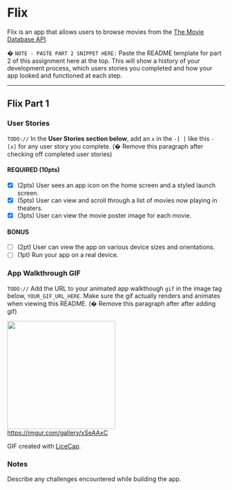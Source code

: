 # Flix

Flix is an app that allows users to browse movies from the [The Movie Database API](http://docs.themoviedb.apiary.io/#).

� `NOTE - PASTE PART 2 SNIPPET HERE:` Paste the README template for part 2 of this assignment here at the top. This will show a history of your development process, which users stories you completed and how your app looked and functioned at each step.

---

## Flix Part 1

### User Stories
`TODO://` In the **User Stories section below**, add an `x` in the `-[ ]` like this `- [x]` for any user story you complete. (� Remove this paragraph after checking off completed user stories)

#### REQUIRED (10pts)
- [x] (2pts) User sees an app icon on the home screen and a styled launch screen.
- [x] (5pts) User can view and scroll through a list of movies now playing in theaters.
- [x] (3pts) User can view the movie poster image for each movie.

#### BONUS
- [ ] (2pt) User can view the app on various device sizes and orientations.
- [ ] (1pt) Run your app on a real device.

### App Walkthrough GIF
`TODO://` Add the URL to your animated app walkthough `gif` in the image tag below, `YOUR_GIF_URL_HERE`. Make sure the gif actually renders and animates when viewing this README. (� Remove this paragraph after after adding gif)

<img src="https://imgur.com/gallery/xSeAAxC" width=250><br>
https://imgur.com/gallery/xSeAAxC

GIF created with [LiceCap](http://www.cockos.com/licecap/).

### Notes
Describe any challenges encountered while building the app.
